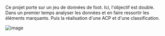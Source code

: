 Ce projet porte sur un jeu de données de foot. Ici, l'objectif est double. Dans un premier temps analyser les données et en faire ressortir les éléments marquants. Puis la réalisation d'une ACP et d'une classification.

![image](https://github.com/rachidsahli/Foot_classification/assets/134428938/a2eff27e-ae38-4aa1-a093-a57cce5609f4)
